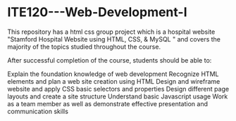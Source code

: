 # ITE120---Web-Development-I

This repository has a html css group project which is a hospital website "Stamford Hospital Website using HTML, CSS, & MySQL 
" and covers the majority of the topics studied throughout the course.

After successful completion of the course, students should be able to:

Explain the foundation knowledge of web development
Recognize HTML elements and plan a web site creation using HTML
Design and wireframe website and apply CSS basic selectors and properties
Design different page layouts and create a site structure
Understand basic Javascript usage
Work as a team member as well as demonstrate effective presentation and communication skills


